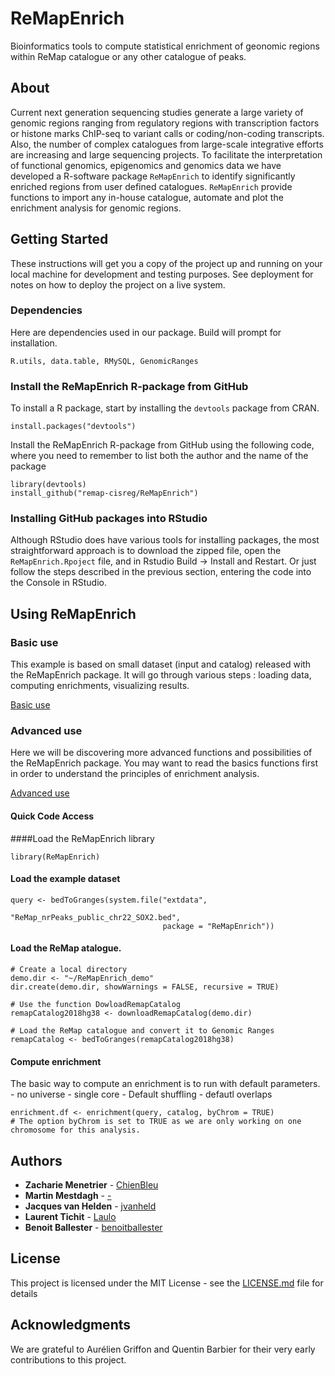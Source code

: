 # ReMapEnrich

Bioinformatics tools to compute statistical enrichment of geonomic regions within ReMap catalogue or any other catalogue of peaks. 

## About

Current next generation sequencing studies generate a large variety of genomic regions ranging from regulatory regions with transcription factors or histone marks ChIP-seq to variant calls or coding/non-coding transcripts. Also, the number of complex catalogues from large-scale integrative efforts are increasing and large sequencing projects. To facilitate the interpretation of functional genomics, epigenomics and genomics data we have developed a R-software package `ReMapEnrich` to identify significantly enriched regions from user defined catalogues. `ReMapEnrich` provide functions to import any in-house catalogue, automate and plot the enrichment analysis for genomic regions.

## Getting Started

These instructions will get you a copy of the project up and running on your local machine for development and testing purposes. See deployment for notes on how to deploy the project on a live system.

### Dependencies

Here are dependencies used in our package. Build will prompt for installation. 

```
R.utils, data.table, RMySQL, GenomicRanges
```

### Install the ReMapEnrich R-package from GitHub

To install a R package, start by installing the `devtools` package from CRAN. 

```
install.packages("devtools")
```
Install the ReMapEnrich R-package from GitHub using the following code, where you need to remember to list both the author and the name of the package 

```
library(devtools)
install_github("remap-cisreg/ReMapEnrich")
```

### Installing GitHub packages into RStudio

Although RStudio does have various tools for installing packages, the most straightforward approach is to download the zipped file, open the `ReMapEnrich.Rpoject` file, and in Rstudio Build -> Install and Restart.
Or just follow the steps described in the previous section, entering the code into the Console in RStudio. 


## Using ReMapEnrich

### Basic use

This example is based on small dataset (input and catalog) released with the ReMapEnrich package. It will go through various  steps : loading data,  computing enrichments, visualizing results. 

[Basic use](vignettes/basic_use.md) 

### Advanced use

Here we will be discovering more advanced functions and possibilities of the ReMapEnrich package. You may want to read the basics functions first in order to understand the principles of enrichment analysis.

[Advanced use](vignettes/advanced_use.md) 

#### Quick Code Access

####Load the ReMapEnrich library
```
library(ReMapEnrich) 
```

#### Load the example dataset
```
query <- bedToGranges(system.file("extdata",
                                  "ReMap_nrPeaks_public_chr22_SOX2.bed",
                                  package = "ReMapEnrich"))

```

#### Load the ReMap atalogue.
```
# Create a local directory 
demo.dir <- "~/ReMapEnrich_demo"
dir.create(demo.dir, showWarnings = FALSE, recursive = TRUE)

# Use the function DowloadRemapCatalog
remapCatalog2018hg38 <- downloadRemapCatalog(demo.dir)

# Load the ReMap catalogue and convert it to Genomic Ranges
remapCatalog <- bedToGranges(remapCatalog2018hg38)        
```


#### Compute enrichment
The basic way to compute an enrichment is to run with default parameters. - no universe - single core - Default shuffling - defautl overlaps
```
enrichment.df <- enrichment(query, catalog, byChrom = TRUE)
# The option byChrom is set to TRUE as we are only working on one chromosome for this analysis.
```


## Authors

* **Zacharie Menetrier** - [ChienBleu](https://github.com/ChienBleu)
* **Martin Mestdagh** - [-](https://github.com/)
* **Jacques van Helden** - [jvanheld](https://github.com/jvanheld)
* **Laurent Tichit** - [Laulo](https://github.com/Laulo)
* **Benoit Ballester** - [benoitballester](https://github.com/benoitballester)


## License

This project is licensed under the MIT License - see the [LICENSE.md](LICENSE.md) file for details

## Acknowledgments

We are grateful to Aurélien Griffon and Quentin Barbier for their very early contributions to this project. 


